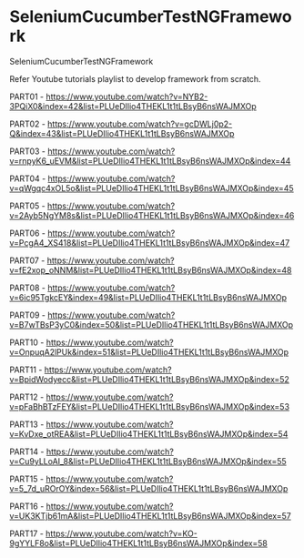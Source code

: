 # SeleniumCucumberTestNGFramework

SeleniumCucumberTestNGFramework

Refer Youtube tutorials playlist to develop framework from scratch.

PART01 - https://www.youtube.com/watch?v=NYB2-3PQiX0&index=42&list=PLUeDIlio4THEKL1t1tLBsyB6nsWAJMXOp

PART02 - https://www.youtube.com/watch?v=gcDWLj0p2-Q&index=43&list=PLUeDIlio4THEKL1t1tLBsyB6nsWAJMXOp

PART03 - https://www.youtube.com/watch?v=rnpyK6_uEVM&list=PLUeDIlio4THEKL1t1tLBsyB6nsWAJMXOp&index=44

PART04 - https://www.youtube.com/watch?v=qWgqc4xOL5o&list=PLUeDIlio4THEKL1t1tLBsyB6nsWAJMXOp&index=45

PART05 - https://www.youtube.com/watch?v=2Ayb5NgYM8s&list=PLUeDIlio4THEKL1t1tLBsyB6nsWAJMXOp&index=46

PART06 - https://www.youtube.com/watch?v=PcgA4_XS418&list=PLUeDIlio4THEKL1t1tLBsyB6nsWAJMXOp&index=47

PART07 - https://www.youtube.com/watch?v=fE2xop_oNNM&list=PLUeDIlio4THEKL1t1tLBsyB6nsWAJMXOp&index=48

PART08 - https://www.youtube.com/watch?v=6ic95TgkcEY&index=49&list=PLUeDIlio4THEKL1t1tLBsyB6nsWAJMXOp

PART09 - https://www.youtube.com/watch?v=B7wTBsP3yC0&index=50&list=PLUeDIlio4THEKL1t1tLBsyB6nsWAJMXOp

PART10 - https://www.youtube.com/watch?v=OnpuqA2lPUk&index=51&list=PLUeDIlio4THEKL1t1tLBsyB6nsWAJMXOp

PART11 - https://www.youtube.com/watch?v=BpidWodyecc&list=PLUeDIlio4THEKL1t1tLBsyB6nsWAJMXOp&index=52

PART12 - https://www.youtube.com/watch?v=pFaBhBTzFEY&list=PLUeDIlio4THEKL1t1tLBsyB6nsWAJMXOp&index=53

PART13 - https://www.youtube.com/watch?v=KvDxe_otREA&list=PLUeDIlio4THEKL1t1tLBsyB6nsWAJMXOp&index=54

PART14 - https://www.youtube.com/watch?v=Cu9yLLoAI_8&list=PLUeDIlio4THEKL1t1tLBsyB6nsWAJMXOp&index=55

PART15 - https://www.youtube.com/watch?v=5_7d_uROrOY&index=56&list=PLUeDIlio4THEKL1t1tLBsyB6nsWAJMXOp

PART16 - https://www.youtube.com/watch?v=UK3KTjb61mA&list=PLUeDIlio4THEKL1t1tLBsyB6nsWAJMXOp&index=57

PART17 - https://www.youtube.com/watch?v=KO-9gYYLF8o&list=PLUeDIlio4THEKL1t1tLBsyB6nsWAJMXOp&index=58
